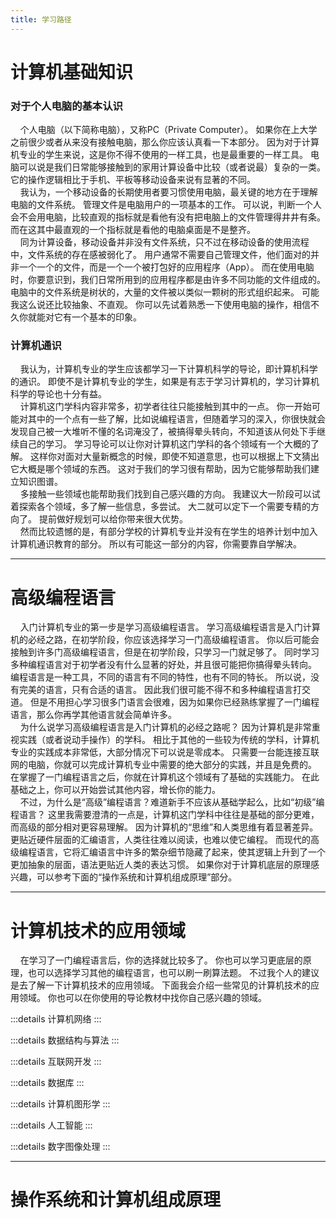 ```yaml
---
title: 学习路径
---
```


# 计算机基础知识

### 对于个人电脑的基本认识
&nbsp;&nbsp;&nbsp;&nbsp;个人电脑（以下简称电脑），又称PC（Private Computer）。
如果你在上大学之前很少或者从来没有接触电脑，那么你应该认真看一下本部分。
因为对于计算机专业的学生来说，这是你不得不使用的一样工具，也是最重要的一样工具。
电脑可以说是我们日常能够接触到的家用计算设备中比较（或者说最）复杂的一类。
它的操作逻辑相比于手机、平板等移动设备来说有显著的不同。  
&nbsp;&nbsp;&nbsp;&nbsp;我认为，一个移动设备的长期使用者要习惯使用电脑，最关键的地方在于理解电脑的文件系统。
管理文件是电脑用户的一项基本的工作。
可以说，判断一个人会不会用电脑，比较直观的指标就是看他有没有把电脑上的文件管理得井井有条。
而在这其中最直观的一个指标就是看他的电脑桌面是不是整齐。  
&nbsp;&nbsp;&nbsp;&nbsp;同为计算设备，移动设备并非没有文件系统，只不过在移动设备的使用流程中，文件系统的存在感被弱化了。
用户通常不需要自己管理文件，他们面对的并非一个一个的文件，而是一个一个被打包好的应用程序（App）。
而在使用电脑时，你要意识到，我们日常所用到的应用程序都是由许多不同功能的文件组成的。
电脑中的文件系统是树状的，大量的文件被以类似一颗树的形式组织起来。
可能我这么说还比较抽象、不直观。
你可以先试着熟悉一下使用电脑的操作，相信不久你就能对它有一个基本的印象。    

### 计算机通识
&nbsp;&nbsp;&nbsp;&nbsp;我认为，计算机专业的学生应该都学习一下计算机科学的导论，即计算机科学的通识。
即使不是计算机专业的学生，如果是有志于学习计算机的，学习计算机科学的导论也十分有益。  
&nbsp;&nbsp;&nbsp;&nbsp;计算机这门学科内容非常多，初学者往往只能接触到其中的一点。
你一开始可能对其中的一个点有一些了解，比如说编程语言，但随着学习的深入，你很快就会发现自己被一大堆听不懂的名词淹没了，被搞得晕头转向，不知道该从何处下手继续自己的学习。
学习导论可以让你对计算机这门学科的各个领域有一个大概的了解。
这样你对面对大量新概念的时候，即使不知道意思，也可以根据上下文猜出它大概是哪个领域的东西。
这对于我们的学习很有帮助，因为它能够帮助我们建立知识图谱。  
&nbsp;&nbsp;&nbsp;&nbsp;多接触一些领域也能帮助我们找到自己感兴趣的方向。
我建议大一阶段可以试着探索各个领域，多了解一些信息，多尝试。
大二就可以定下一个需要专精的方向了。
提前做好规划可以给你带来很大优势。  
&nbsp;&nbsp;&nbsp;&nbsp;然而比较遗憾的是，有部分学校的计算机专业并没有在学生的培养计划中加入计算机通识教育的部分。
所以有可能这一部分的内容，你需要靠自学解决。

---

# 高级编程语言
&nbsp;&nbsp;&nbsp;&nbsp;入门计算机专业的第一步是学习高级编程语言。
学习高级编程语言是入门计算机的必经之路，在初学阶段，你应该选择学习一门高级编程语言。
你以后可能会接触到许多门高级编程语言，但是在初学阶段，只学习一门就足够了。
同时学习多种编程语言对于初学者没有什么显著的好处，并且很可能把你搞得晕头转向。
编程语言是一种工具，不同的语言有不同的特性，也有不同的特长。
所以说，没有完美的语言，只有合适的语言。
因此我们很可能不得不和多种编程语言打交道。
但是不用担心学习很多门语言会很难，因为如果你已经熟练掌握了一门编程语言，那么你再学其他语言就会简单许多。  
&nbsp;&nbsp;&nbsp;&nbsp;为什么说学习高级编程语言是入门计算机的必经之路呢？
因为计算机是非常重视实践（或者说动手操作）的学科。
相比于其他的一些较为传统的学科，计算机专业的实践成本非常低，大部分情况下可以说是零成本。
只需要一台能连接互联网的电脑，你就可以完成计算机专业中需要的绝大部分的实践，并且是免费的。
在掌握了一门编程语言之后，你就在计算机这个领域有了基础的实践能力。
在此基础之上，你可以开始尝试其他内容，增长你的能力。  
&nbsp;&nbsp;&nbsp;&nbsp;不过，为什么是“高级”编程语言？难道新手不应该从基础学起么，比如“初级”编程语言？
这里我需要澄清的一点是，计算机这门学科中往往是基础的部分更难，而高级的部分相对更容易理解。
因为计算机的“思维”和人类思维有着显著差异。
更贴近硬件层面的汇编语言，人类往往难以阅读，也难以使它编程。
而现代的高级编程语言，它将汇编语言中许多的繁杂细节隐藏了起来，使其逻辑上升到了一个更加抽象的层面，语法更贴近人类的表达习惯。
如果你对于计算机底层的原理感兴趣，可以参考下面的“操作系统和计算机组成原理”部分。  

---

# 计算机技术的应用领域
&nbsp;&nbsp;&nbsp;&nbsp;在学习了一门编程语言后，你的选择就比较多了。
你也可以学习更底层的原理，也可以选择学习其他的编程语言，也可以刷一刷算法题。
不过我个人的建议是去了解一下计算机技术的应用领域。
下面我会介绍一些常见的计算机技术的应用领域。
你也可以在你使用的导论教材中找你自己感兴趣的领域。

:::details 计算机网络
:::

:::details 数据结构与算法
:::

:::details 互联网开发
:::

:::details 数据库
:::

:::details 计算机图形学
:::

:::details 人工智能
:::

:::details 数字图像处理
:::

---

# 操作系统和计算机组成原理